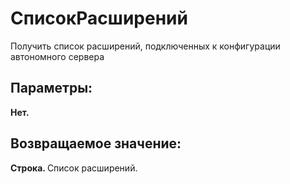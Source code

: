 ﻿
<h1>СписокРасширений</h1>
<p class="funcdesc">Получить список расширений, подключенных к конфигурации автономного сервера<br /></p><h2>Параметры:</h2><b>Нет. </b><br /></table><h2>Возвращаемое значение:</h2>
<b>Строка. </b>Список расширений.<br />
